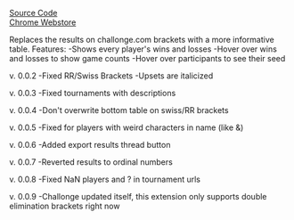 [Source Code](https://github.com/kleutzinger/better-challonge)  
[Chrome Webstore](https://chrome.google.com/webstore/detail/better-challonge-results/nlmopkefkemlpdpfkgllbeifljhkfeno)  


Replaces the results on challonge.com brackets with a more informative table.
Features:
-Shows every player's wins and losses
-Hover over wins and losses to show game counts
-Hover over participants to see their seed

v. 0.0.2
-Fixed RR/Swiss Brackets
-Upsets are italicized

v. 0.0.3
-Fixed tournaments with descriptions

v. 0.0.4
-Don't overwrite bottom table on swiss/RR brackets

v. 0.0.5
-Fixed for players with weird characters in name (like &)

v. 0.0.6
-Added export results thread button

v. 0.0.7
-Reverted results to ordinal numbers

v. 0.0.8
-Fixed NaN players and ? in tournament urls

v. 0.0.9
-Challonge updated itself, this extension only supports double elimination brackets right now